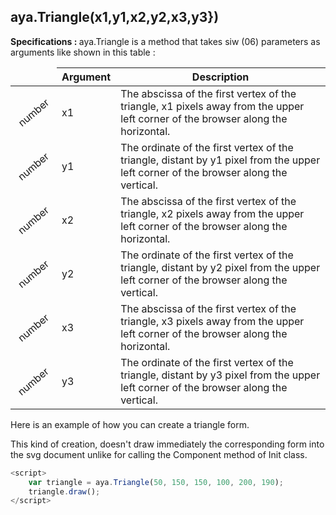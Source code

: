## aya.Triangle(x1,y1,x2,y2,x3,y3})

<style>
.empty-space{
    visibility:hidden;
    display:inline-block;
    border:none;
}
.table_1 .thead-row,
.table_2 .thead-row {
    border-top:none;
}
.type_style{
    transform:rotate(-40deg);
}
</style>
<body>
<b>Specifications : </b>  aya.Triangle is a method that takes siw (06) parameters as arguments like shown in this table :
<table class='table_1'>
    <thead>
    <tr class="thead-row">
        <th class="empty-space"></th>
        <th>Argument</th>
        <th>Description</th>
    </tr>
    </thead>
    <tbody>
    <tr>
        <td class="type_style">number</td>
        <td>x1</td>
        <td>The abscissa of the first vertex of the triangle, x1 pixels away from the upper left corner of the browser along the horizontal.</td>
    </tr>
    <tr>
        <td class="type_style">number</td>
        <td>y1</td>
        <td>The ordinate of the first vertex of the triangle, distant by y1 pixel from the upper left corner of the browser along the vertical.</td>
    </tr>
     <tr>
        <td class="type_style">number</td>
        <td>x2</td>
        <td>The abscissa of the first vertex of the triangle, x2 pixels away from the upper left corner of the browser along the horizontal.</td>
    </tr>
     <tr>
        <td class="type_style">number</td>
        <td>y2</td>
        <td>The ordinate of the first vertex of the triangle, distant by y2 pixel from the upper left corner of the browser along the vertical.</td>
    </tr>
     <tr>
        <td class="type_style">number</td>
        <td>x3</td>
        <td>The abscissa of the first vertex of the triangle, x3 pixels away from the upper left corner of the browser along the horizontal.</td>
    </tr>
     <tr>
        <td class="type_style">number</td>
        <td>y3</td>
        <td>The ordinate of the first vertex of the triangle, distant by y3 pixel from the upper left corner of the browser along the vertical.</td>
    </tr>
    </tbody>
</table>
</body>

Here is an example of how you can create a triangle form.
<p>This kind of creation, doesn't draw immediately the corresponding form into the svg document unlike for calling the Component method of Init class.</p>

```js
<script>
    var triangle = aya.Triangle(50, 150, 150, 100, 200, 190);
    triangle.draw();
</script>
```